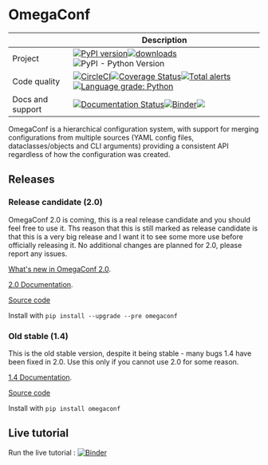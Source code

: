 
# OmegaConf
|  | Description |
| --- | --- |
| Project | [![PyPI version](https://badge.fury.io/py/omegaconf.svg)](https://badge.fury.io/py/omegaconf)[![downloads](https://img.shields.io/pypi/dm/omegaconf.svg)](https://pypistats.org/packages/omegaconf) ![PyPI - Python Version](https://img.shields.io/pypi/pyversions/omegaconf.svg) |
| Code quality| [![CircleCI](https://img.shields.io/circleci/build/github/omry/omegaconf?logo=s&token=5de2f8dc2a0dd78438520575431aa533150806e3)](https://circleci.com/gh/omry/omegaconf)[![Coverage Status](https://coveralls.io/repos/github/omry/omegaconf/badge.svg)](https://coveralls.io/github/omry/omegaconf)[![Total alerts](https://img.shields.io/lgtm/alerts/g/omry/omegaconf.svg?logo=lgtm&logoWidth=18)](https://lgtm.com/projects/g/omry/omegaconf/alerts/)[![Language grade: Python](https://img.shields.io/lgtm/grade/python/g/omry/omegaconf.svg?logo=lgtm&logoWidth=18)](https://lgtm.com/projects/g/omry/omegaconf/context:python)|
| Docs and support |[![Documentation Status](https://readthedocs.org/projects/omegaconf/badge/?version=latest)](https://omegaconf.readthedocs.io/en/latest/?badge=latest)[![Binder](https://mybinder.org/badge_logo.svg)](https://mybinder.org/v2/gh/omry/omegaconf/master?filepath=docs%2Fnotebook%2FTutorial.ipynb)[![](https://img.shields.io/badge/zulip-join_chat-brightgreen.svg)](https://hydra-framework.zulipchat.com)|


OmegaConf is a hierarchical configuration system, with support for merging configurations from multiple sources (YAML config files, dataclasses/objects and CLI arguments)
providing a consistent API regardless of how the configuration was created.

## Releases
### Release candidate (2.0)
OmegaConf 2.0 is coming, this is a real release candidate and you should feel free to use it.
Ths reason that this is still marked as release candidate is that this is a very big release and I want it to see some more use before officially releasing it.
No additional changes are planned for 2.0, please report any issues.

[What's new in OmegaConf 2.0](https://github.com/omry/omegaconf/releases/tag/2.0.0rc28).

[2.0 Documentation](https://omegaconf.readthedocs.io/en/latest/?badge=latest).

[Source code](https://github.com/omry/omegaconf/tree/master)

Install with `pip install --upgrade --pre omegaconf`

### Old stable (1.4)
This is the old stable version, despite it being stable - many bugs 1.4 have been fixed in 2.0.
Use this only if you cannot use 2.0 for some reason.

[1.4 Documentation](https://omegaconf.readthedocs.io/en/1.4_branch/).

[Source code](https://github.com/omry/omegaconf/tree/1.4_branch)

Install with `pip install omegaconf`

## Live tutorial
Run the live tutorial : [![Binder](https://mybinder.org/badge_logo.svg)](https://mybinder.org/v2/gh/omry/omegaconf/master?filepath=docs%2Fnotebook%2FTutorial.ipynb)
